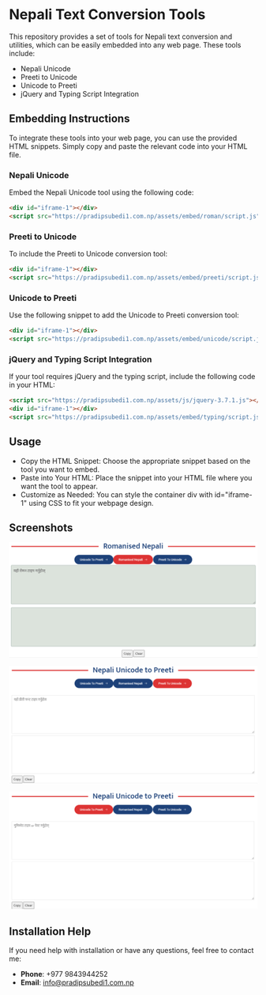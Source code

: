 # Nepali Text Conversion Tools

This repository provides a set of tools for Nepali text conversion and utilities, which can be easily embedded into any web page. These tools include:

- Nepali Unicode
- Preeti to Unicode
- Unicode to Preeti
- jQuery and Typing Script Integration
## Embedding Instructions

To integrate these tools into your web page, you can use the provided HTML snippets. Simply copy and paste the relevant code into your HTML file.

### Nepali Unicode

Embed the Nepali Unicode tool using the following code:

```html
<div id="iframe-1"></div>
<script src="https://pradipsubedi1.com.np/assets/embed/roman/script.js"></script>
```

### Preeti to Unicode

To include the Preeti to Unicode conversion tool:

```html
<div id="iframe-1"></div>
<script src="https://pradipsubedi1.com.np/assets/embed/preeti/script.js"></script>
```
### Unicode to Preeti
Use the following snippet to add the Unicode to Preeti conversion tool:

```html
<div id="iframe-1"></div>
<script src="https://pradipsubedi1.com.np/assets/embed/unicode/script.js"></script>
```
### jQuery and Typing Script Integration
If your tool requires jQuery and the typing script, include the following code in your HTML:

```html
<script src="https://pradipsubedi1.com.np/assets/js/jquery-3.7.1.js"></script>
<div id="iframe-1"></div>
<script src="https://pradipsubedi1.com.np/assets/embed/typing/script.js"></script>
```

## Usage

- Copy the HTML Snippet: Choose the appropriate snippet based on the tool you want to embed.
- Paste into Your HTML: Place the snippet into your HTML file where you want the tool to appear.
- Customize as Needed: You can style the container div with id="iframe-1" using CSS to fit your webpage design.

## Screenshots

![Nepali Unicode Tool](./screenshots/nepali-unicode.png)


![Preeti to Unicode Tool](./screenshots/preeti-to-unicode.png)


![Unicode to Preeti Tool](./screenshots/unicode-to-preeti.png)

## Installation Help

If you need help with installation or have any questions, feel free to contact me:

- **Phone**: +977 9843944252
- **Email**: info@pradipsubedi1.com.np

